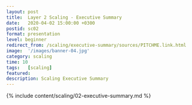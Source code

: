 ```yaml
---
layout: post
title:  Layer 2 Scaling - Executive Summary
date:   2020-04-02 15:00:00 +0300
postid: sc02
format: presentation
level: beginner
redirect_from: /scaling/executive-summary/sources/PITCHME.link.html
image:  '/images/banner-04.jpg'
category: scaling
time: 10
tags:   [scaling]
featured:
description: Scaling Executive Summary
---
```


{% include content/scaling/02-executive-summary.md %}
